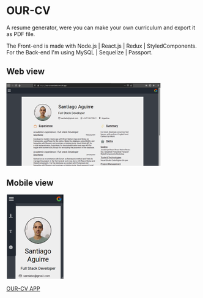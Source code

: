 # OUR-CV
A  resume generator, were you can make your own curriculum and export it as PDF file.

The Front-end is made with Node.js | React.js | Redux | StyledComponents.  
For the Back-end I'm using MySQL | Sequelize | Passport.

## Web view
<img src="https://raw.githubusercontent.com/santiabo/santiabo/main/ourcv-web.png" width="80%" height="80%">   

## Mobile view
<img src="https://raw.githubusercontent.com/santiabo/santiabo/main/ourcv-mobile.png" width="30%" height="30%">

[OUR-CV APP](https://our-cv-santiabo.vercel.app/)

